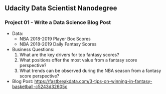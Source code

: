 ## Udacity Data Scientist Nanodegree

### Project 01 - Write a Data Science Blog Post
- Data: 
	- NBA 2018-2019 Player Box Scores
	- NBA 2018-2019 Daily Fantasy Scores
- Business Questions:
  1. What are the key drivers for top fantasy scores?
  2. What positions offer the most value from a fantasy score perspective?  
  3. What trends can be observed during the NBA season from a fantasy score perspective?
- Blog Post: https://fastbreakdata.com/3-tips-on-winning-in-fantasy-basketball-c5243d32605c
